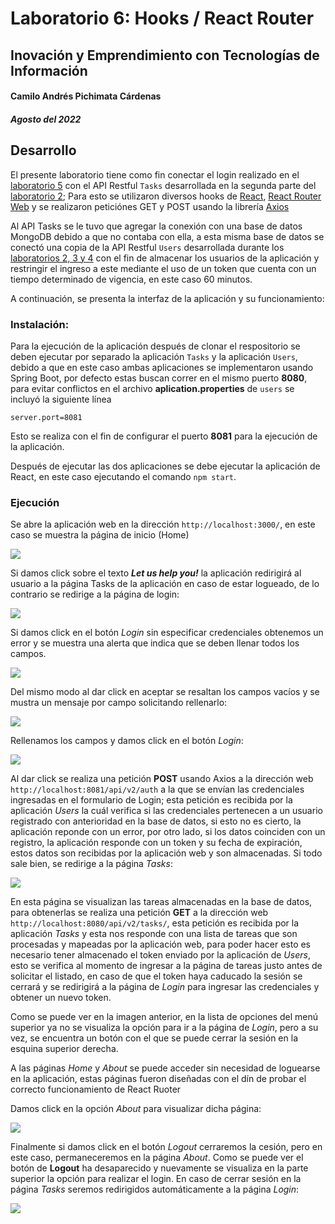 # Laboratorio 6: Hooks / React Router
## Inovación y Emprendimiento con Tecnologías de Información
#### Camilo Andrés Pichimata Cárdenas
##### Agosto del 2022


## Desarrollo
El presente laboratorio tiene como fin conectar el login realizado en el [laboratorio 5](https://github.com/CamiloPichimata/IETI-Lab_5-Intro_to_React_JS) con el API Restful `Tasks` desarrollada en la segunda parte del [laboratorio 2](https://github.com/CamiloPichimata/IETI-Lab_2-Spring_Boot_REST_API-Tasks_Microservice-Gradle); Para esto se utilizaron diversos hooks de [React](es.reactjs.org), [React Router Web](https://v5.reactrouter.com/web/guides/quick-start) y se realizaron peticiónes GET y POST usando la librería [Axios](https://axios-http.com/docs/intro)

Al API Tasks se le tuvo que agregar la conexión con una base de datos MongoDB debido a que no contaba con ella, a esta misma base de datos se conectó una copia de la API Restful `Users` desarrollada durante los [laboratorios 2, 3 y 4](https://github.com/CamiloPichimata/IETI-Lab_4-Spring_Security_JWT-Users_Microservice-Gradle) con el fin de almacenar los usuarios de la aplicación y restringir el ingreso a este mediante el uso de un token que cuenta con un tiempo determinado de vigencia, en este caso 60 minutos.

A continuación, se presenta la interfaz de la aplicación y su funcionamiento:

### Instalación:
Para la ejecución de la aplicación después de clonar el respositorio se deben ejecutar por separado la aplicación `Tasks` y la aplicación `Users`, debido a que en este caso ambas aplicaciones se implementaron usando Spring Boot, por defecto estas buscan correr en el mismo puerto **8080**, para evitar conflictos en el archivo **aplication.properties** de `users` se incluyó la siguiente línea

```
server.port=8081
```

Esto se realiza con el fin de configurar el puerto **8081** para la ejecución de la aplicación.

Después de ejecutar las dos aplicaciones se debe ejecutar la aplicación de React, en este caso ejecutando el comando `npm start`.


### Ejecución
Se abre la aplicación web en la dirección `http://localhost:3000/`, en este caso se muestra la página de inicio (Home)

![](img/home.png)

Si damos click sobre el texto ***Let us help you!*** la aplicación redirigirá al usuario a la página Tasks de la aplicación en caso de estar logueado, de lo contrario se redirige a la página de login:

![](img/login.png)

Si damos click en el botón *Login* sin especificar credenciales obtenemos un error y se muestra una alerta que indica que se deben llenar todos los campos.

![](img/login-2.png)

Del mismo modo al dar click en aceptar se resaltan los campos vacíos y se mustra un mensaje por campo solicitando rellenarlo:

![](img/login-3.png)

Rellenamos los campos y damos click en el botón *Login*:

![](img/login-4.png)

Al dar click se realiza una petición **POST** usando Axios a la dirección web `http://localhost:8081/api/v2/auth` a la que se envían las credenciales ingresadas en el formulario de Login; esta petición es recibida por la aplicación *Users* la cuál verifica si las credenciales pertenecen a un usuario registrado con anterioridad en la base de datos, si esto no es cierto, la aplicación reponde con un error, por otro lado, si los datos coinciden con un registro, la aplicación responde con un token y su fecha de expiración, estos datos son recibidas por la aplicación web y son almacenadas. Si todo sale bien, se redirige a la página *Tasks*:

![](img/tasks.png)

En esta página se visualizan las tareas almacenadas en la base de datos, para obtenerlas se realiza una petición **GET** a la dirección web `http://localhost:8080/api/v2/tasks/`, esta petición es recibida por la aplicación *Tasks* y esta nos responde con una lista de tareas que son procesadas y mapeadas por la aplicación web, para poder hacer esto es necesario tener almacenado el token enviado por la aplicación de *Users*, esto se verifica al momento de ingresar a la página de tareas justo antes de solicitar el listado, en caso de que el token haya caducado la sesión se cerrará y se redirigirá a la página de *Login* para ingresar las credenciales y obtener un nuevo token.

Como se puede ver en la imagen anterior, en la lista de opciones del menú superior ya no se visualiza la opción para ir a la página de *Login*, pero a su vez, se encuentra un botón con el que se puede cerrar la sesión en la esquina superior derecha.

A las páginas *Home* y *About* se puede acceder sin necesidad de loguearse en la aplicación, estas páginas fueron diseñadas con el dín de probar el correcto funcionamiento de React Ruoter

Damos click en la opción *About* para visualizar dicha página:

![](img/about.png)

Finalmente si damos click en el botón *Logout* cerraremos la cesión, pero en este caso, permaneceremos en la página *About*. Como se puede ver el botón de **Logout** ha desaparecido y nuevamente se visualiza en la parte superior la opción para realizar el login. En caso de cerrar sesión en la página *Tasks* seremos redirigidos automáticamente a la página *Login*:

![](img/about-2.png)